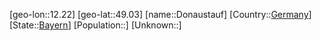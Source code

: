 ﻿---
location: [49.03,12.22]
type: City
tags:
- geo/City


SpocWebEntityId: 29838
isDeleted: false
confidential: public

---
[geo-lon::12.22]
[geo-lat::49.03]
[name::Donaustauf]
[Country::[Germany](geo/Continent/Europe/Germany.md)]
[State::[Bayern](geo/Continent/Europe/Germany/Bayern.md)]
[Population::]
[Unknown::]

